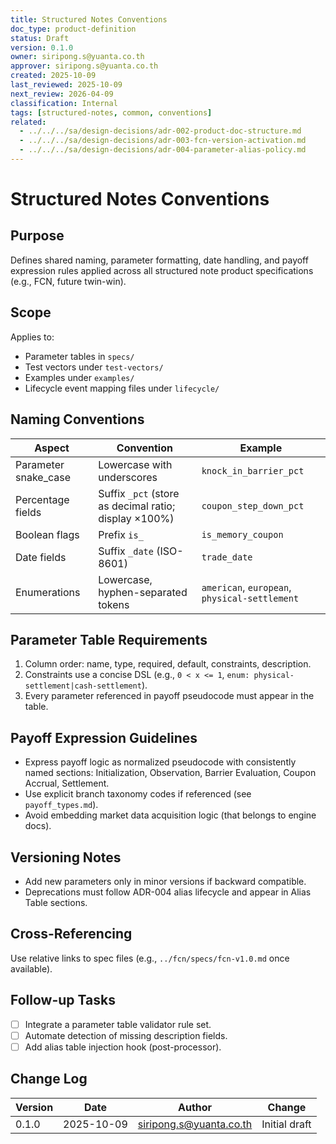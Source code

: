 ```yaml
---
title: Structured Notes Conventions
doc_type: product-definition
status: Draft
version: 0.1.0
owner: siripong.s@yuanta.co.th
approver: siripong.s@yuanta.co.th
created: 2025-10-09
last_reviewed: 2025-10-09
next_review: 2026-04-09
classification: Internal
tags: [structured-notes, common, conventions]
related:
  - ../../../sa/design-decisions/adr-002-product-doc-structure.md
  - ../../../sa/design-decisions/adr-003-fcn-version-activation.md
  - ../../../sa/design-decisions/adr-004-parameter-alias-policy.md
---
```


# Structured Notes Conventions

## Purpose
Defines shared naming, parameter formatting, date handling, and payoff expression rules applied across all structured note product specifications (e.g., FCN, future twin-win).

## Scope
Applies to:
- Parameter tables in `specs/`
- Test vectors under `test-vectors/`
- Examples under `examples/`
- Lifecycle event mapping files under `lifecycle/`

## Naming Conventions
| Aspect | Convention | Example |
|--------|------------|---------|
| Parameter snake_case | Lowercase with underscores | `knock_in_barrier_pct` |
| Percentage fields | Suffix `_pct` (store as decimal ratio; display ×100%) | `coupon_step_down_pct` |
| Boolean flags | Prefix `is_` | `is_memory_coupon` |
| Date fields | Suffix `_date` (ISO-8601) | `trade_date` |
| Enumerations | Lowercase, hyphen-separated tokens | `american`, `european`, `physical-settlement` |

## Parameter Table Requirements
1. Column order: name, type, required, default, constraints, description.
2. Constraints use a concise DSL (e.g., `0 < x <= 1`, `enum: physical-settlement|cash-settlement`).
3. Every parameter referenced in payoff pseudocode must appear in the table.

## Payoff Expression Guidelines
- Express payoff logic as normalized pseudocode with consistently named sections: Initialization, Observation, Barrier Evaluation, Coupon Accrual, Settlement.
- Use explicit branch taxonomy codes if referenced (see `payoff_types.md`).
- Avoid embedding market data acquisition logic (that belongs to engine docs).

## Versioning Notes
- Add new parameters only in minor versions if backward compatible.
- Deprecations must follow ADR-004 alias lifecycle and appear in Alias Table sections.

## Cross-Referencing
Use relative links to spec files (e.g., `../fcn/specs/fcn-v1.0.md` once available).

## Follow-up Tasks
- [ ] Integrate a parameter table validator rule set.
- [ ] Automate detection of missing description fields.
- [ ] Add alias table injection hook (post-processor).

## Change Log
| Version | Date | Author | Change |
|---------|------|--------|--------|
| 0.1.0 | 2025-10-09 | siripong.s@yuanta.co.th | Initial draft
